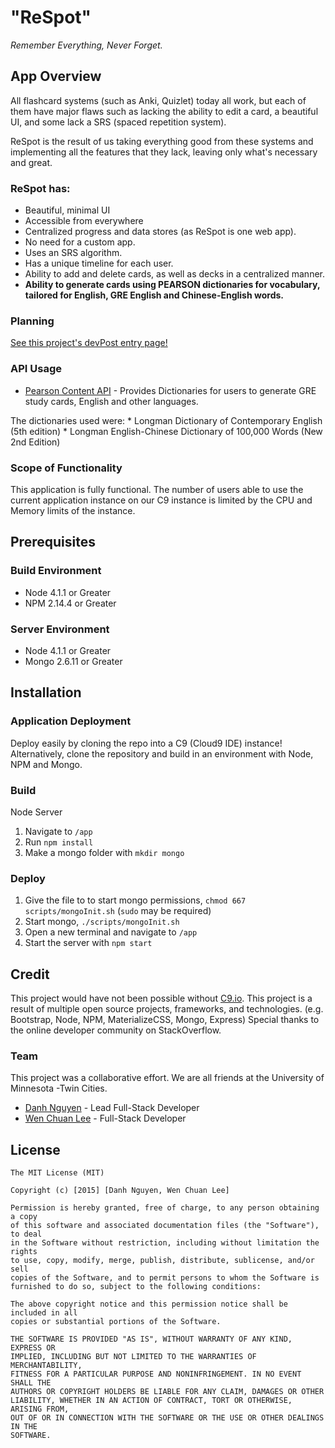 # "ReSpot"

*Remember Everything, Never Forget.*

## App Overview

All flashcard systems (such as Anki, Quizlet) today all work, but each of them have major flaws such as lacking the ability to edit a card, a beautiful UI, and some lack a SRS (spaced repetition system).

ReSpot is the result of us taking everything good from these systems and implementing all the features that they lack, leaving only what's necessary and great.

### ReSpot has:
- Beautiful, minimal UI
- Accessible from everywhere
- Centralized progress and data stores (as ReSpot is one web app). 
- No need for a custom app.
- Uses an SRS algorithm. 
- Has a unique timeline for each user. 
- Ability to add and delete cards, as well as decks in a centralized manner.
- **Ability to generate cards using PEARSON dictionaries for vocabulary, tailored for English, GRE English and Chinese-English words.**


### Planning

[See this project's devPost entry page!](http://devpost.com/software/respot-nwi1s5)

### API Usage

 * [Pearson Content API](http://developer.pearson.com/apis/dictionaries) - Provides Dictionaries for users to generate GRE study cards, English and other languages.
 
  The dictionaries used were: 
    * Longman Dictionary of Contemporary English (5th edition)
    * Longman English-Chinese Dictionary of 100,000 Words (New 2nd Edition)


### Scope of Functionality 

This application is fully functional. The number of users able to use the current application instance on our C9 instance is limited by the CPU and Memory limits of the instance. 

## Prerequisites

### Build Environment 

 * Node 4.1.1 or Greater
 * NPM 2.14.4 or Greater

### Server Environment 

 * Node 4.1.1 or Greater
 * Mongo 2.6.11 or Greater


<!--
The "Installation" section intends to assist someone deploy your project themselves. What do they need to configure, package, and distribute?
-->

## Installation

### Application Deployment

Deploy easily by cloning the repo into a C9 (Cloud9 IDE) instance! Alternatively, clone the repository and build in an environment with Node, NPM and Mongo.


### Build

Node Server


1. Navigate to `/app`
2. Run `npm install`
3. Make a mongo folder with `mkdir mongo`



### Deploy 



1. Give the file to to start mongo permissions, `chmod 667 scripts/mongoInit.sh` (`sudo` may be required)
2. Start mongo, `./scripts/mongoInit.sh`
3. Open a new terminal and navigate to `/app`
3. Start the server with `npm start`



<!--
The "Credit" section intends to highlight your team. Tell who contributed to what parts of the project. Give thanks to mentors that were helpful.
-->

## Credit

This project would have not been possible without [C9.io](https://c9.io).
This project is a result of multiple open source projects, frameworks, and technologies. (e.g. Bootstrap, Node, NPM, MaterializeCSS, Mongo, Express)
Special thanks to the online developer community on StackOverflow.

### Team

This project was a collaborative effort. We are all friends at the University of Minnesota -Twin Cities.

 * [Danh Nguyen](https://github.com/dahnny012) - Lead Full-Stack Developer
 * [Wen Chuan Lee](https://github.com/leewc) - Full-Stack Developer

<!--
The "License" section intends to be a license declaration. Checkout choosealicence.com to become familar with different licences. The full license should be included in the LICENSE file, but you can also declare and link to it here.
-->

## License

~~~~~~~~~~~~~~
The MIT License (MIT)

Copyright (c) [2015] [Danh Nguyen, Wen Chuan Lee]

Permission is hereby granted, free of charge, to any person obtaining a copy
of this software and associated documentation files (the "Software"), to deal
in the Software without restriction, including without limitation the rights
to use, copy, modify, merge, publish, distribute, sublicense, and/or sell
copies of the Software, and to permit persons to whom the Software is
furnished to do so, subject to the following conditions:

The above copyright notice and this permission notice shall be included in all
copies or substantial portions of the Software.

THE SOFTWARE IS PROVIDED "AS IS", WITHOUT WARRANTY OF ANY KIND, EXPRESS OR
IMPLIED, INCLUDING BUT NOT LIMITED TO THE WARRANTIES OF MERCHANTABILITY,
FITNESS FOR A PARTICULAR PURPOSE AND NONINFRINGEMENT. IN NO EVENT SHALL THE
AUTHORS OR COPYRIGHT HOLDERS BE LIABLE FOR ANY CLAIM, DAMAGES OR OTHER
LIABILITY, WHETHER IN AN ACTION OF CONTRACT, TORT OR OTHERWISE, ARISING FROM,
OUT OF OR IN CONNECTION WITH THE SOFTWARE OR THE USE OR OTHER DEALINGS IN THE
SOFTWARE.
~~~~~~~~~~~~~~